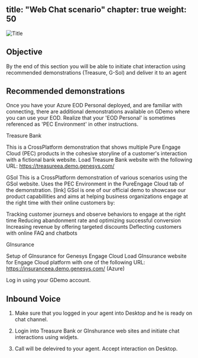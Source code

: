 title: "Web Chat scenario"
chapter: true
weight: 50
---
![Title](/images/UserConfig.jpg)
## Objective

By the end of this section you will be able to initiate chat interaction using recommended demonstrations (Treasure, G-Sol) and deliver it to an agent

## Recommended demonstrations

Once you have your Azure EOD Personal deployed, and are familiar with connecting, there are additional demonstrations available on GDemo where you can use your EOD. Realize that your 'EOD Personal' is sometimes referenced as 'PEC Environment' in other instructions. 

Treasure Bank

This is a CrossPlatform demonstration that shows multiple Pure Engage Cloud (PEC) products in the cohesive storyline of a customer's interaction with a fictional bank website. Load Treasure Bank website with the following URL: https://treasureea.demo.genesys.com/

GSol
This is a CrossPlatform demonstration of various scenarios using the GSol website. Uses the PEC Environment in the PureEngage Cloud tab of the demonstration. [link] 
GSol is one of our official demo to showcase our product capabillities and aims at helping business organizations engage at the right time with their online customers by:

Tracking customer journeys and observe behaviors to engage at the right time
Reducing abandonment rate and optimizing successful conversion
Increasing revenue by offering targeted discounts
Deflecting customers with online FAQ and chatbots

GInsurance

Setup of GInsurance for Genesys Engage Cloud
Load GInsurance website for Engage Cloud platform with one of the following URL:
https://insuranceea.demo.genesys.com/ (Azure)

Log in using your GDemo account.
## Inbound Voice

1. Make sure that you logged in your agent into Desktop and he is ready on chat channel.

2. Login into Treasure Bank or GInshurance web sites and initiate chat interactions using widjets.
 
3. Call will be delevired to your agent. Accept interaction on Desktop.



